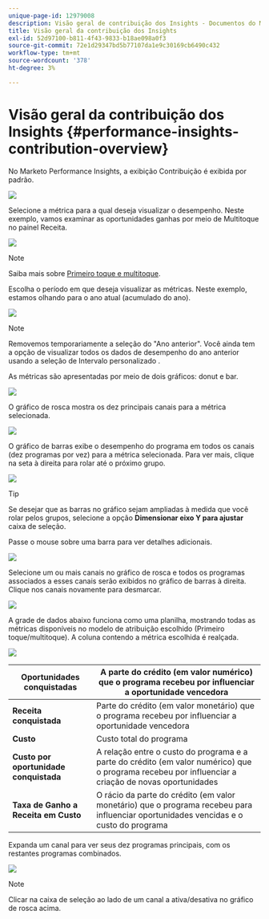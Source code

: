 ```yaml
---
unique-page-id: 12979008
description: Visão geral de contribuição dos Insights - Documentos do Marketo - Documentação do produto
title: Visão geral da contribuição dos Insights
exl-id: 52d97100-b811-4f43-9833-b18ae098a0f3
source-git-commit: 72e1d29347bd5b77107da1e9c30169cb6490c432
workflow-type: tm+mt
source-wordcount: '378'
ht-degree: 3%

---
```


# Visão geral da contribuição dos Insights {#performance-insights-contribution-overview}

No Marketo Performance Insights, a exibição Contribuição é exibida por padrão.

![](assets/one-1.png)

Selecione a métrica para a qual deseja visualizar o desempenho. Neste exemplo, vamos examinar as oportunidades ganhas por meio de Multitoque no painel Receita.

![](assets/2.png)

>[!NOTE]
>
>Saiba mais sobre [Primeiro toque e multitoque](/help/marketo/product-docs/reporting/revenue-cycle-analytics/revenue-tools/attribution/understanding-attribution.md).

Escolha o período em que deseja visualizar as métricas. Neste exemplo, estamos olhando para o ano atual (acumulado do ano).

![](assets/3-1.png)

>[!NOTE]
>
>Removemos temporariamente a seleção do &quot;Ano anterior&quot;. Você ainda tem a opção de visualizar todos os dados de desempenho do ano anterior usando a seleção de Intervalo personalizado .

As métricas são apresentadas por meio de dois gráficos: donut e bar.

![](assets/four.png)

O gráfico de rosca mostra os dez principais canais para a métrica selecionada.

![](assets/5-1.png)

O gráfico de barras exibe o desempenho do programa em todos os canais (dez programas por vez) para a métrica selecionada. Para ver mais, clique na seta à direita para rolar até o próximo grupo.

![](assets/six.png)

>[!TIP]
>
>Se desejar que as barras no gráfico sejam ampliadas à medida que você rolar pelos grupos, selecione a opção **Dimensionar eixo Y para ajustar** caixa de seleção.

Passe o mouse sobre uma barra para ver detalhes adicionais.

![](assets/seven.png)

Selecione um ou mais canais no gráfico de rosca e todos os programas associados a esses canais serão exibidos no gráfico de barras à direita. Clique nos canais novamente para desmarcar.

![](assets/eight.png)

A grade de dados abaixo funciona como uma planilha, mostrando todas as métricas disponíveis no modelo de atribuição escolhido (Primeiro toque/multitoque). A coluna contendo a métrica escolhida é realçada.

![](assets/9.png)

| **Oportunidades conquistadas** | A parte do crédito (em valor numérico) que o programa recebeu por influenciar a oportunidade vencedora |
|---|---|
| **Receita conquistada** | Parte do crédito (em valor monetário) que o programa recebeu por influenciar a oportunidade vencedora |
| **Custo** | Custo total do programa |
| **Custo por oportunidade conquistada** | A relação entre o custo do programa e a parte do crédito (em valor numérico) que o programa recebeu por influenciar a criação de novas oportunidades |
| **Taxa de Ganho a Receita em Custo** | O rácio da parte do crédito (em valor monetário) que o programa recebeu para influenciar oportunidades vencidas e o custo do programa |

Expanda um canal para ver seus dez programas principais, com os restantes programas combinados.

![](assets/10.png)

>[!NOTE]
>
>Clicar na caixa de seleção ao lado de um canal a ativa/desativa no gráfico de rosca acima.
